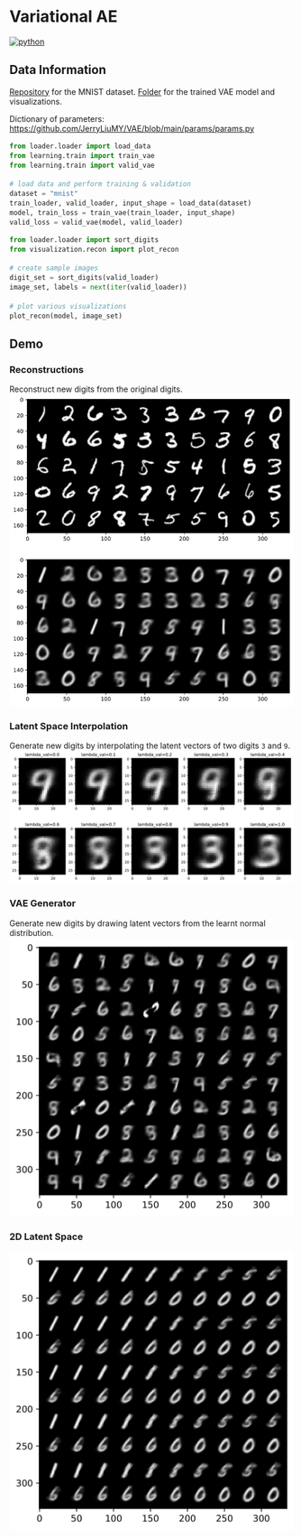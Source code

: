 # Variational AE
<p>
    <a href="https://www.python.org/">
    <img src="https://img.shields.io/badge/python-v3-brightgreen.svg" alt="python"></a> &nbsp;
</p>

## Data Information
<a href="https://drive.google.com/drive/folders/1OmhlpLpXY_61M1C3AuwF67A52gqjbJuP?usp=sharing" target="_blank">Repository</a> for the MNIST dataset. <a href="https://drive.google.com/drive/folders/1OlVC4iqMzGMADoY4iut-Epjl-GmAMV1h?usp=sharing">Folder</a> for the trained VAE model and visualizations.

Dictionary of parameters: https://github.com/JerryLiuMY/VAE/blob/main/params/params.py

```python
from loader.loader import load_data
from learning.train import train_vae
from learning.train import valid_vae

# load data and perform training & validation
dataset = "mnist"
train_loader, valid_loader, input_shape = load_data(dataset)
model, train_loss = train_vae(train_loader, input_shape)
valid_loss = valid_vae(model, valid_loader)
```

```python
from loader.loader import sort_digits
from visualization.recon import plot_recon

# create sample images
digit_set = sort_digits(valid_loader)
image_set, labels = next(iter(valid_loader))

# plot various visualizations
plot_recon(model, image_set)
```

## Demo
### Reconstructions
Reconstruct new digits from the original digits.
![alt text](./__resources__/recon.jpg?raw=true "Title")

### Latent Space Interpolation
Generate new digits by interpolating the latent vectors of two digits `3` and `9`.
![alt text](./__resources__/inter.jpg?raw=true "Title")

### VAE Generator
Generate new digits by drawing latent vectors from the learnt normal distribution.
![alt text](./__resources__/sample.jpg?raw=true "Title")

### 2D Latent Space
![alt text](./__resources__/space.jpg?raw=true "Title")
